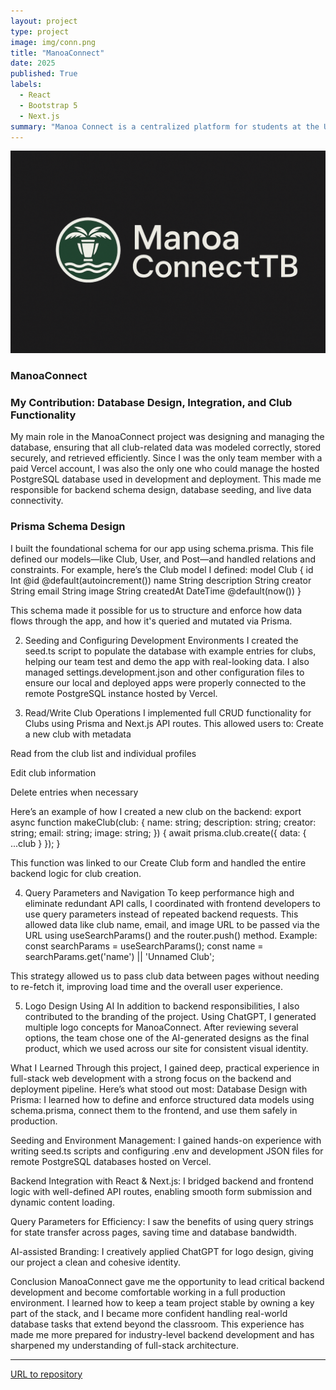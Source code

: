 ```yaml
---
layout: project
type: project
image: img/conn.png
title: "ManoaConnect"
date: 2025
published: True
labels:
  - React
  - Bootstrap 5
  - Next.js
summary: "Manoa Connect is a centralized platform for students at the University of Hawai‘i at Mānoa to explore clubs, connect with communities, and manage their campus involvement. The Club Hub system allows students to browse club profiles, view posts, and use dashboards to manage participation. Club leaders can create or manage club entries, while admins can remove inappropriate content."
---
```

<img width="600px" class="rounded float-start pe-4" src="../img/connect.png">

### ManoaConnect

### My Contribution: Database Design, Integration, and Club Functionality
My main role in the ManoaConnect project was designing and managing the database, ensuring that all club-related data was modeled correctly, stored securely, and retrieved efficiently. Since I was the only team member with a paid Vercel account, I was also the only one who could manage the hosted PostgreSQL database used in development and deployment. This made me responsible for backend schema design, database seeding, and live data connectivity.

### Prisma Schema Design
I built the foundational schema for our app using schema.prisma. This file defined our models—like Club, User, and Post—and handled relations and constraints. For example, here’s the Club model I defined:
model Club {
  id          Int      @id @default(autoincrement())
  name        String
  description String
  creator     String
  email       String
  image       String
  createdAt   DateTime @default(now())
}

This schema made it possible for us to structure and enforce how data flows through the app, and how it's queried and mutated via Prisma.

2. Seeding and Configuring Development Environments
I created the seed.ts script to populate the database with example entries for clubs, helping our team test and demo the app with real-looking data. I also managed settings.development.json and other configuration files to ensure our local and deployed apps were properly connected to the remote PostgreSQL instance hosted by Vercel.

3. Read/Write Club Operations
I implemented full CRUD functionality for Clubs using Prisma and Next.js API routes. This allowed users to:
Create a new club with metadata


Read from the club list and individual profiles


Edit club information


Delete entries when necessary


Here’s an example of how I created a new club on the backend:
export async function makeClub(club: {
  name: string;
  description: string;
  creator: string;
  email: string;
  image: string;
}) {
  await prisma.club.create({ data: { ...club } });
}

This function was linked to our Create Club form and handled the entire backend logic for club creation.

4. Query Parameters and Navigation
To keep performance high and eliminate redundant API calls, I coordinated with frontend developers to use query parameters instead of repeated backend requests. This allowed data like club name, email, and image URL to be passed via the URL using useSearchParams() and the router.push() method.
Example:
const searchParams = useSearchParams();
const name = searchParams.get('name') || 'Unnamed Club';

This strategy allowed us to pass club data between pages without needing to re-fetch it, improving load time and the overall user experience.

5. Logo Design Using AI
In addition to backend responsibilities, I also contributed to the branding of the project. Using ChatGPT, I generated multiple logo concepts for ManoaConnect. After reviewing several options, the team chose one of the AI-generated designs as the final product, which we used across our site for consistent visual identity.

What I Learned
Through this project, I gained deep, practical experience in full-stack web development with a strong focus on the backend and deployment pipeline. Here’s what stood out most:
Database Design with Prisma: I learned how to define and enforce structured data models using schema.prisma, connect them to the frontend, and use them safely in production.


Seeding and Environment Management: I gained hands-on experience with writing seed.ts scripts and configuring .env and development JSON files for remote PostgreSQL databases hosted on Vercel.


Backend Integration with React & Next.js: I bridged backend and frontend logic with well-defined API routes, enabling smooth form submission and dynamic content loading.


Query Parameters for Efficiency: I saw the benefits of using query strings for state transfer across pages, saving time and database bandwidth.


AI-assisted Branding: I creatively applied ChatGPT for logo design, giving our project a clean and cohesive identity.



Conclusion
ManoaConnect gave me the opportunity to lead critical backend development and become comfortable working in a full production environment. I learned how to keep a team project stable by owning a key part of the stack, and I became more confident handling real-world database tasks that extend beyond the classroom. This experience has made me more prepared for industry-level backend development and has sharpened my understanding of full-stack architecture.


---
[URL to repository](https://manoaconnecttb.github.io/)
